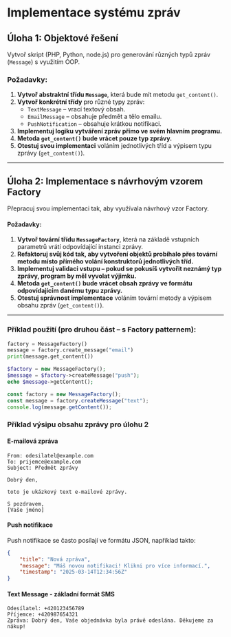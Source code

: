 # Implementace systému zpráv

## Úloha 1: Objektové řešení

Vytvoř skript (PHP, Python, node.js) pro generování různých typů zpráv (`Message`) s využitím OOP. 

### **Požadavky:**
1. **Vytvoř abstraktní třídu `Message`**, která bude mít metodu `get_content()`.
2. **Vytvoř konkrétní třídy** pro různé typy zpráv:
   - `TextMessage` – vrací textový obsah.
   - `EmailMessage` – obsahuje předmět a tělo emailu.
   - `PushNotification` – obsahuje krátkou notifikaci.
3. **Implementuj logiku vytváření zpráv přímo ve svém hlavním programu.**
4. **Metoda `get_content()` bude vrácet pouze typ zprávy.**
5. **Otestuj svou implementaci** voláním jednotlivých tříd a výpisem typu zprávy (`get_content()`).

---

## **Úloha 2: Implementace s návrhovým vzorem Factory**

Přepracuj svou implementaci tak, aby využívala návrhový vzor Factory.

#### **Požadavky:**
1. **Vytvoř tovární třídu `MessageFactory`**, která na základě vstupních parametrů vrátí odpovídající instanci zprávy.
2. **Refaktoruj svůj kód tak, aby vytvoření objektů probíhalo přes tovární metodu místo přímého volání konstruktorů jednotlivých tříd.**
3. **Implementuj validaci vstupu – pokud se pokusíš vytvořit neznámý typ zprávy, program by měl vyvolat výjimku.**
4. **Metoda `get_content()` bude vrácet obsah zprávy ve formátu odpovídajícím danému typu zprávy.**
5. **Otestuj správnost implementace** voláním tovární metody a výpisem obsahu zpráv (`get_content()`).

---

### **Příklad použití (pro druhou část – s Factory patternem):**
```python
factory = MessageFactory()
message = factory.create_message("email")
print(message.get_content())
```

```php
$factory = new MessageFactory();
$message = $factory->createMessage("push");
echo $message->getContent();
```

```javascript
const factory = new MessageFactory();
const message = factory.createMessage("text");
console.log(message.getContent());
```
### **Příklad výsipu obsahu zprávy pro úlohu 2**

#### **E-mailová zpráva**
```
From: odesilatel@example.com  
To: prijemce@example.com  
Subject: Předmět zprávy  

Dobrý den,  

toto je ukázkový text e-mailové zprávy.  

S pozdravem,  
[Vaše jméno]  
```

#### **Push notifikace**
Push notifikace se často posílají ve formátu JSON, například takto:
```json
{
    "title": "Nová zpráva",
    "message": "Máš novou notifikaci! Klikni pro více informací.",
    "timestamp": "2025-03-14T12:34:56Z"
}
```

#### **Text Message - základní formát SMS**
```
Odesílatel: +420123456789  
Příjemce: +420987654321  
Zpráva: Dobrý den, Vaše objednávka byla právě odeslána. Děkujeme za nákup!  
```